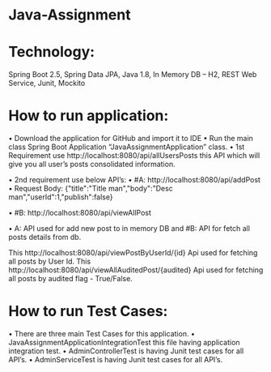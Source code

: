 # Java-Assignment

# Technology:
Spring Boot 2.5,
Spring Data JPA,
Java 1.8,
In Memory DB – H2,
REST Web Service,
Junit,
Mockito

# How to run application:
•	Download the application for GitHub and import it to IDE
•	Run the main class Spring Boot Application “JavaAssignmentApplication” class.
•	1st Requirement use http://localhost:8080/api/allUsersPosts this API which will give you all user’s posts consolidated information.

•	2nd requirement use below API’s:
•	#A: http://localhost:8080/api/addPost
•	Request Body: {"title":"Title man","body":"Desc man","userId":1,"publish":false}

•	#B: http://localhost:8080/api/viewAllPost

•	A: API used for add new post to in memory DB and #B: API for fetch all posts details from db.

This http://localhost:8080/api/viewPostByUserId/{id} Api used for fetching all posts by User Id.
This http://localhost:8080/api/viewAllAuditedPost/{audited} Api used for fetching all posts by audited flag - True/False.

# How to run Test Cases:
•	There are three main Test Cases for this application.
•	JavaAssignmentApplicationIntegrationTest this file having application integration test.
•	AdminControllerTest is having Junit test cases for all API’s.
•	AdminServiceTest is having Junit test cases for all API’s.
